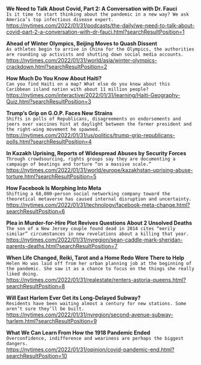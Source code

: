 **We Need to Talk About Covid, Part 2: A Conversation with Dr. Fauci**\
`Is it time to start thinking about the pandemic in a new way? We ask America’s top infectious disease expert.`\
https://nytimes.com/2022/01/31/podcasts/the-daily/we-need-to-talk-about-covid-part-2-a-conversation-with-dr-fauci.html?searchResultPosition=1

**Ahead of Winter Olympics, Beijing Moves to Quash Dissent**\
`As athletes begin to arrive in China for the Olympics, the authorities are rounding up activists and shutting down social media accounts.`\
https://nytimes.com/2022/01/31/world/asia/winter-olympics-crackdown.html?searchResultPosition=2

**How Much Do You Know About Haiti?**\
`Can you find Haiti on a map? What else do you know about this Caribbean island nation with about 11 million people?`\
https://nytimes.com/interactive/2022/01/31/learning/Haiti-Geography-Quiz.html?searchResultPosition=3

**Trump’s Grip on G.O.P. Faces New Strains**\
`Shifts in polls of Republicans, disagreements on endorsements and jeers over vaccines hint at daylight between the former president and the right-wing movement he spawned.`\
https://nytimes.com/2022/01/31/us/politics/trump-grip-republicans-polls.html?searchResultPosition=4

**In Kazakh Uprising, Reports of Widespread Abuses by Security Forces**\
`Through crowdsourcing, rights groups say they are documenting a campaign of beatings and torture “on a massive scale.”`\
https://nytimes.com/2022/01/31/world/europe/kazakhstan-uprising-abuse-torture.html?searchResultPosition=5

**How Facebook Is Morphing Into Meta**\
`Shifting a 68,000-person social networking company toward the theoretical metaverse has caused internal disruption and uncertainty.`\
https://nytimes.com/2022/01/31/technology/facebook-meta-change.html?searchResultPosition=6

**Plea in Murder-for-Hire Plot Revives Questions About 2 Unsolved Deaths**\
`The son of a New Jersey couple found dead in 2014 cites “eerily similar” circumstances in new revelations about a killing that year.`\
https://nytimes.com/2022/01/31/nyregion/sean-caddle-mark-sheridan-parents-deaths.html?searchResultPosition=7

**When Life Changed, Reiki, Tarot and a Home Redo Were There to Help**\
`Helen Ho was laid off from her urban planning job at the beginning of the pandemic. She saw it as a chance to focus on the things she really liked doing.`\
https://nytimes.com/2022/01/31/realestate/renters-astoria-queens.html?searchResultPosition=8

**Will East Harlem Ever Get its Long-Delayed Subway?**\
`Residents have been waiting almost a century for new stations. Some aren’t sure they’ll be built.`\
https://nytimes.com/2022/01/31/nyregion/second-avenue-subway-harlem.html?searchResultPosition=9

**What We Can Learn From How the 1918 Pandemic Ended**\
`Overconfidence, indifference and weariness are perhaps the biggest dangers.`\
https://nytimes.com/2022/01/31/opinion/covid-pandemic-end.html?searchResultPosition=10

